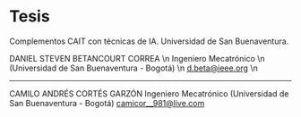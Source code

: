 ﻿# Tesis
Complementos CAIT con técnicas de IA. Universidad de San Buenaventura.

DANIEL STEVEN BETANCOURT CORREA \n
Ingeniero Mecatrónico \n
(Universidad de San Buenaventura - Bogotá) \n
d.beta@ieee.org \n

-------------------------------------------------

CAMILO ANDRÉS CORTÉS GARZÓN
Ingeniero Mecatrónico 
(Universidad de San Buenaventura - Bogotá)
camicor__981@live.com

